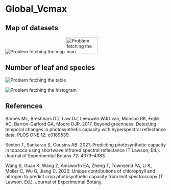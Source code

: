 # Global_Vcmax


## Map of datasets

![Problem fetching the map](https://github.com/TESTgroup-BNL/Global_Vcmax/blob/main/Map_datasets.jpeg "Map of datasets")
<img src="https://github.com/TESTgroup-BNL/Global_Vcmax/blob/main/Map_datasets.jpeg" alt="Problem fetching the map" width="100" height="50">

## Number of leaf and species

![Problem fetching the table](https://github.com/TESTgroup-BNL/Global_Vcmax/blob/main/Leaf_per_species.jpeg "Table of leaf species")

![Problem fetching the histogram](https://github.com/TESTgroup-BNL/Global_Vcmax/blob/main/Hist_Vcmax25.jpeg "Histogramm of Vcmax25")

## References
Barnes ML, Breshears DD, Law DJ, Leeuwen WJD van, Monson RK, Fojtik AC, Barron-Gafford GA, Moore DJP. 2017. Beyond greenness: Detecting temporal changes in photosynthetic capacity with hyperspectral reflectance data. PLOS ONE 12: e0189539.

Sexton T, Sankaran S, Cousins AB. 2021. Predicting photosynthetic capacity in tobacco using shortwave infrared spectral reflectance (T Lawson, Ed.). Journal of Experimental Botany 72: 4373–4383.

Wang S, Guan K, Wang Z, Ainsworth EA, Zheng T, Townsend PA, Li K, Moller C, Wu G, Jiang C. 2020. Unique contributions of chlorophyll and nitrogen to predict crop photosynthetic capacity from leaf spectroscopy (T Lawson, Ed.). Journal of Experimental Botany.
